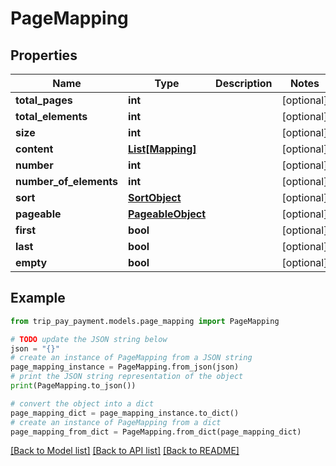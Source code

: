 # PageMapping


## Properties

Name | Type | Description | Notes
------------ | ------------- | ------------- | -------------
**total_pages** | **int** |  | [optional] 
**total_elements** | **int** |  | [optional] 
**size** | **int** |  | [optional] 
**content** | [**List[Mapping]**](Mapping.md) |  | [optional] 
**number** | **int** |  | [optional] 
**number_of_elements** | **int** |  | [optional] 
**sort** | [**SortObject**](SortObject.md) |  | [optional] 
**pageable** | [**PageableObject**](PageableObject.md) |  | [optional] 
**first** | **bool** |  | [optional] 
**last** | **bool** |  | [optional] 
**empty** | **bool** |  | [optional] 

## Example

```python
from trip_pay_payment.models.page_mapping import PageMapping

# TODO update the JSON string below
json = "{}"
# create an instance of PageMapping from a JSON string
page_mapping_instance = PageMapping.from_json(json)
# print the JSON string representation of the object
print(PageMapping.to_json())

# convert the object into a dict
page_mapping_dict = page_mapping_instance.to_dict()
# create an instance of PageMapping from a dict
page_mapping_from_dict = PageMapping.from_dict(page_mapping_dict)
```
[[Back to Model list]](../README.md#documentation-for-models) [[Back to API list]](../README.md#documentation-for-api-endpoints) [[Back to README]](../README.md)


